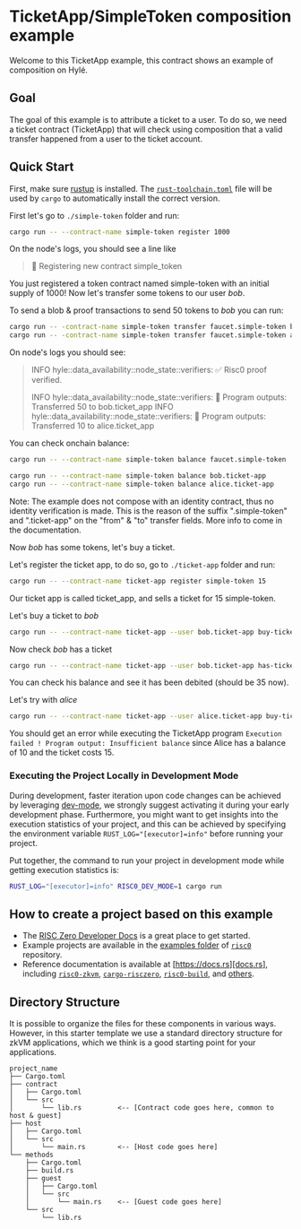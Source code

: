 # TicketApp/SimpleToken composition example

Welcome to this TicketApp example, this contract shows an example of composition on Hylé.

## Goal

The goal of this example is to attribute a ticket to a user. To do so, we need a ticket contract (TicketApp) that will check using composition that a valid transfer happened from a user to the ticket account. 

## Quick Start

First, make sure [rustup] is installed. The
[`rust-toolchain.toml`][rust-toolchain] file will be used by `cargo` to
automatically install the correct version.

First let's go to `./simple-token` folder and run:
```bash
cargo run -- --contract-name simple-token register 1000
```
On the node's logs, you should see a line like 

> 📝 Registering new contract simple_token

You just registered a token contract named simple-token with an initial supply of 1000! Now let's transfer some tokens to our user *bob*.

To send a blob & proof transactions to send 50 tokens to *bob* you can run:
```bash
cargo run -- -contract-name simple-token transfer faucet.simple-token bob.ticket-app 50
cargo run -- -contract-name simple-token transfer faucet.simple-token alice.ticket-app 10
```
On node's logs you should see:

>  INFO hyle::data_availability::node_state::verifiers: ✅ Risc0 proof verified.
> 
>  INFO hyle::data_availability::node_state::verifiers: 🔎 Program outputs: Transferred 50 to bob.ticket_app
>  INFO hyle::data_availability::node_state::verifiers: 🔎 Program outputs: Transferred 10 to alice.ticket_app

You can check onchain balance:

```bash
cargo run -- --contract-name simple-token balance faucet.simple-token

cargo run -- --contract-name simple-token balance bob.ticket-app
cargo run -- --contract-name simple-token balance alice.ticket-app
```

Note: The example does not compose with an identity contract, thus no identity verification is made. 
This is the reason of the suffix ".simple-token" and ".ticket-app" on the "from" & "to" transfer fields. More info to come in the documentation.

Now *bob* has some tokens, let's buy a ticket.

Let's register the ticket app, to do so, go to `./ticket-app` folder and run:

```bash
cargo run -- --contract-name ticket-app register simple-token 15
```

Our ticket app is called ticket_app, and sells a ticket for 15 simple-token.

Let's buy a ticket to *bob*

```bash
cargo run -- --contract-name ticket-app --user bob.ticket-app buy-ticket
```

Now check *bob* has a ticket

```bash
cargo run -- --contract-name ticket-app --user bob.ticket-app has-ticket
```

You can check his balance and see it has been debited (should be 35 now).

Let's try with *alice*

```bash
cargo run -- --contract-name ticket-app --user alice.ticket-app buy-ticket
```

You should get an error while executing the TicketApp program `Execution failed ! Program output: Insufficient balance` since Alice has a balance of 10 and the ticket costs 15.

### Executing the Project Locally in Development Mode

During development, faster iteration upon code changes can be achieved by leveraging [dev-mode], we strongly suggest activating it during your early development phase. Furthermore, you might want to get insights into the execution statistics of your project, and this can be achieved by specifying the environment variable `RUST_LOG="[executor]=info"` before running your project.

Put together, the command to run your project in development mode while getting execution statistics is:

```bash
RUST_LOG="[executor]=info" RISC0_DEV_MODE=1 cargo run
```

<!--### Running Proofs Remotely on Bonsai-->
<!---->
<!--_Note: The Bonsai proving service is still in early Alpha; an API key is-->
<!--required for access. [Click here to request access][bonsai access]._-->
<!---->
<!--If you have access to the URL and API key to Bonsai you can run your proofs-->
<!--remotely. To prove in Bonsai mode, invoke `cargo run` with two additional-->
<!--environment variables:-->
<!---->
<!--```bash-->
<!--BONSAI_API_KEY="YOUR_API_KEY" BONSAI_API_URL="BONSAI_URL" cargo run-->
<!--```-->

## How to create a project based on this example 

- The [RISC Zero Developer Docs][dev-docs] is a great place to get started.
- Example projects are available in the [examples folder][examples] of
  [`risc0`][risc0-repo] repository.
- Reference documentation is available at [https://docs.rs][docs.rs], including
  [`risc0-zkvm`][risc0-zkvm], [`cargo-risczero`][cargo-risczero],
  [`risc0-build`][risc0-build], and [others][crates].

## Directory Structure

It is possible to organize the files for these components in various ways.
However, in this starter template we use a standard directory structure for zkVM
applications, which we think is a good starting point for your applications.

```text
project_name
├── Cargo.toml
├── contract 
│   ├── Cargo.toml
│   └── src
│       └── lib.rs         <-- [Contract code goes here, common to host & guest]
├── host
│   ├── Cargo.toml
│   └── src
│       └── main.rs        <-- [Host code goes here]
└── methods
    ├── Cargo.toml
    ├── build.rs
    ├── guest
    │   ├── Cargo.toml
    │   └── src
    │       └── main.rs    <-- [Guest code goes here]
    └── src
        └── lib.rs
```

<!--[bonsai access]: https://bonsai.xyz/apply-->
[cargo-risczero]: https://docs.rs/cargo-risczero
[crates]: https://github.com/risc0/risc0/blob/main/README.md#rust-binaries
[dev-docs]: https://dev.risczero.com
[dev-mode]: https://dev.risczero.com/api/generating-proofs/dev-mode
[docs.rs]: https://docs.rs/releases/search?query=risc0
[examples]: https://github.com/risc0/risc0/tree/main/examples
[risc0-build]: https://docs.rs/risc0-build
[risc0-repo]: https://www.github.com/risc0/risc0
[risc0-zkvm]: https://docs.rs/risc0-zkvm
[rust-toolchain]: rust-toolchain.toml
[rustup]: https://rustup.rs
[zkvm-overview]: https://dev.risczero.com/zkvm
